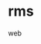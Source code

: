 # rms
web
<!DOCTYPE html>
<html lang="id">
<head>
    <meta charset="UTF-8">
    <meta name="viewport" content="width=device-width, initial-scale=1.0">
    <title>Rifan's World | Basket & Petualangan</title>
    <!-- Bootstrap CSS -->
    <link href="https://cdn.jsdelivr.net/npm/bootstrap@5.3.2/dist/css/bootstrap.min.css" rel="stylesheet">
    <!-- Font Awesome -->
    <link rel="stylesheet" href="https://cdnjs.cloudflare.com/ajax/libs/font-awesome/6.4.2/css/all.min.css">
    <!-- Google Fonts -->
    <link href="https://fonts.googleapis.com/css2?family=Poppins:wght@400;500;600;700&family=Montserrat:wght@700&display=swap" rel="stylesheet">
    <style>
        :root {
            --primary-color: #e74c3c;
            --secondary-color: #3498db;
            --dark-color: #2c3e50;
            --light-color: #ecf0f1;
        }
        
        body {
            font-family: 'Poppins', sans-serif;
            color: var(--dark-color);
            line-height: 1.7;
            background-color: #f9f9f9;
        }
        
        h1, h2, h3, h4 {
            font-family: 'Montserrat', sans-serif;
        }
        
        .navbar {
            background-color: white;
            box-shadow: 0 2px 10px rgba(0, 0, 0, 0.1);
        }
        
        .hero-section {
            background: linear-gradient(rgba(0, 0, 0, 0.7), rgba(0, 0, 0, 0.7)), url('https://images.unsplash.com/photo-1546519638-68e109498ffc?ixlib=rb-4.0.3&ixid=M3wxMjA3fDB8MHxwaG90by1wYWdlfHx8fGVufDB8fHx8fA%3D%3D&auto=format&fit=crop&w=1790&q=80');
            background-size: cover;
            background-position: center;
            color: white;
            padding: 8rem 0 6rem;
            text-align: center;
        }
 
        .section-title {
            position: relative;
            display: inline-block;
            margin-bottom: 2rem;
            color: var(--dark-color);
        }
        
        .section-title:after {
            content: "";
            position: absolute;
            bottom: -10px;
            left: 0;
            width: 50px;
            height: 3px;
            background-color: var(--primary-color);
        }
        
        .basket-theme {
            background-color: var(--primary-color);
            color: white;
        }
        
        .travel-theme {
            background-color: var(--secondary-color);
            color: white;
        }
        
        .card {
            border: none;
            border-radius: 10px;
            box-shadow: 0 5px 15px rgba(0, 0, 0, 0.05);
            transition: all 0.3s ease;
            margin-bottom: 2rem;
            overflow: hidden;
        }
        
        .card:hover {
            transform: translateY(-10px);
            box-shadow: 0 15px 30px rgba(0, 0, 0, 0.1);
        }
        
        .card-img-top {
            height: 200px;
            object-fit: cover;
        }
        
        .badge-theme {
            background-color: var(--light-color);
            color: var(--dark-color);
            font-weight: 500;
            padding: 5px 10px;
            border-radius: 20px;
        }
        
        footer {
            background-color: var(--dark-color);
            color: white;
            padding: 3rem 0;
        }
        
        .social-icon {
            width: 40px;
            height: 40px;
            line-height: 40px;
            text-align: center;
            background-color: rgba(255, 255, 255, 0.1);
            color: white;
            border-radius: 50%;
            margin-right: 10px;
            transition: all 0.3s ease;
        }
        
        .social-icon:hover {
            background-color: var(--primary-color);
            transform: translateY(-3px);
        }
        
        .timeline {
            position: relative;
            padding-left: 30px;
        }
        
        .timeline:before {
            content: "";
            position: absolute;
            left: 15px;
            top: 0;
            bottom: 0;
            width: 2px;
            background-color: var(--primary-color);
        }
        
        .timeline-item {
            position: relative;
            padding-bottom: 30px;
        }
        
        .timeline-item:before {
            content: "";
            position: absolute;
            left: -30px;
            top: 5px;
            width: 12px;
            height: 12px;
            border-radius: 50%;
            background-color: var(--primary-color);
            border: 3px solid white;
        }
    </style>
</head>
<body>
    <!-- Navigation -->
    <nav class="navbar navbar-expand-lg navbar-light sticky-top">
        <div class="container">
            <a class="navbar-brand fw-bold" href="#" style="color: var(--primary-color);">RIFAN'S BLOG</a>
            <button class="navbar-toggler" type="button" data-bs-toggle="collapse" data-bs-target="#navbarNav">
                <span class="navbar-toggler-icon"></span>
            </button>
            <div class="collapse navbar-collapse" id="navbarNav">
                <ul class="navbar-nav ms-auto">
                    <li class="nav-item">
                        <a class="nav-link" href="#about">Tentang Saya</a>
                    </li>
                    <li class="nav-item">
                        <a class="nav-link" href="#basket">Basket</a>
                    </li>
                    <li class="nav-item">
                        <a class="nav-link" href="#traveling">Traveling</a>
                    </li>
                    <li class="nav-item">
                        <a class="nav-link" href="#gallery">Galeri</a>
                    </li>
                    <li class="nav-item">
                        <a class="nav-link" href="#contact">Kontak</a>
                    </li>
                </ul>
            </div>
        </div>
    </nav>

    <!-- Hero Section -->
    <section class="hero-section">
        <div class="container">
            <img src="c:\Users\COWOSEMPURNA\Pictures\WhatsApp Image 2025-05-09 at 09.26.58_25b44378.jpg" alt="Rifan Muhamad Supriatna" class="profile-img rounded-circle mb-4">
            <h1 class="display-4 fw-bold mb-3">Rifan Muhamad Supriatna</h1>
            <p class="lead mb-4">Basket & Adventure </p>
            <div class="d-flex justify-content-center gap-3">
                <a href="#basket" class="btn btn-danger btn-lg px-4"><i class="fas fa-basketball-ball me-2"></i>Basket</a>
                <a href="#traveling" class="btn btn-primary btn-lg px-4"><i class="fas fa-mountain me-2"></i>Traveling</a>
            </div>
        </div>
    </section>

    <!-- About Section -->
    <section id="about" class="py-5">
        <div class="container">
            <div class="row justify-content-center">
                <div class="col-lg-8 text-center">
                    <h2 class="section-title">Tentang Saya</h2>
                    <p class="lead">Halo! Saya Rifan Muhamad Supriatna, seorang pecinta olahraga basket dan petualangan alam.</p>
                </div>
            </div>
            <div class="row mt-4">
                <div class="col-md-6 mb-4">
                    <div class="card h-100">
                        <div class="card-body text-center p-4">
                            <i class="fas fa-basketball-ball fa-3x mb-3" style="color: var(--primary-color);"></i>
                            <h3>Passion Basket</h3>
                            <p>Saya telah bermain basket sejak SD dan terus mengembangkan kemampuan hingga sekarang. Basket bukan hanya olahraga bagi saya, tapi juga gaya hidup.</p>
                        </div>
                    </div>
                </div>
                <div class="col-md-6 mb-4">
                    <div class="card h-100">
                        <div class="card-body text-center p-4">
                            <i class="fas fa-mountain fa-3x mb-3" style="color: var(--secondary-color);"></i>
                            <h3>Traveling</h3>
                            <p>Saya sangat menikmati perjalanan ke tempat-tempat alam terutama sungai dan pegunungan. Setiap perjalanan adalah cerita baru yang berharga.</p>
                        </div>
                    </div>
                </div>
            </div>
        </div>
    </section>

    <!-- Basket Section -->
    <section id="basket" class="py-5 basket-theme">
        <div class="container">
            <h2 class="text-center text-white mb-5">Passion Basket</h2>
            <div class="row">
                <div class="col-lg-6 mb-4">
                    <div class="card">
                        <img src="https://images.unsplash.com/photo-1546519638-68e109498ffc?ixlib=rb-4.0.3&ixid=M3wxMjA3fDB8MHxwaG90by1wYWdlfHx8fGVufDB8fHx8fA%3D%3D&auto=format&fit=crop&w=1790&q=80" class="card-img-top" alt="Basketball">
                        <div class="card-body">
                            <h3 class="card-title">Perjalanan Basket Saya</h3>
                            <div class="timeline mt-4">
                                <div class="timeline-item">
                                    <h5></h5>
                                    <p>mulai dari sd</p>
                                </div>
                                <div class="timeline-item">
                                    <h5>2016</h5>
                                    <p>Mengikuti kompetisi lokal pertama</p>
                                </div>
                            </div>
                        </div>
                    </div>
                </div>
                <div class="col-lg-6 mb-4">
                    <div class="card">
                        <div class="card-body">
                            <h3 class="card-title">Hal yang Saya Sukai dari Basket</h3>
                            <ul class="list-group list-group-flush">
                                <li class="list-group-item">Kerja tim dan sportivitas</li>
                                <li class="list-group-item">Adrenalin saat bermain kompetitif</li>
                                <li class="list-group-item">Kesehatan fisik dan mental</li>
                                <li class="list-group-item">Komunitas yang solid</li>
                                <li class="list-group-item">Strategi permainan</li>
                            </ul>
                            <div class="mt-4">
                                <h4>Pemain Favorit:</h4>
                                <span class="badge-theme me-2">Michael Jordan</span>
                                <span class="badge-theme me-2">Kobe Bryant</span>
                                <span class="badge-theme">LeBron James</span>
                            </div>
                        </div>
                    </div>
                </div>
            </div>
        </div>
    </section>

    <!-- Traveling Section -->
    <section id="traveling" class="py-5 travel-theme">
        <div class="container">
            <h2 class="text-center text-white mb-5">Petualangan Traveling</h2>
            <div class="row">
                <div class="col-lg-6 mb-4">
                    <div class="card">
                        <img src= class="card-img-top" alt="Adventure">
                        <div class="card-body">
                            <h3 class="card-title">Destinasi tempat alam  Favorit</h3>
                            <p>Saya sangat menikmati eksplorasi alam yang indah di Indonesia. Berikut beberapa yang pernah saya kunjungi:</p>
                            <ul>
                                <li>watu kodok - yogyakarta</li>
                                <li>sanghyang kenit - kabupaten bandung</li>
                                <li>dan berbagai tempat lainnya</li>
                            </ul>
                        </div>
                    </div>
                </div>
                <div class="col-lg-6 mb-4">
                    <div class="card">
                        <div class="card-body">
                            <h3 class="card-title">Kisah Perjalanan</h3>
                            <p>Setiap perjalanan selalu meninggalkan kenangan yang berharga. Dari perjalanan yang menantang,perjalanan yang melelah kan akan tetapi semua itu akan tergantikan dengan kecantikan alam.</p>
                            <div class="mt-4">
                                <h4>Tips Traveling :</h4>
                                <ol>
                                    <li>Selalu periksa kondisi cuaca</li>
                                    <li>Bawa peralatan keselamatan</li>
                                    <li>Pelajari medan terlebih dahulu</li>
                                    <li>Hormati adat setempat</li>
                                    <li>Jaga kebersihan lingkungan</li>
                                </ol>
                            </div>
                        </div>
                    </div>
                </div>
            </div>
        </div>
    </section>

    <!-- Gallery Section -->
    <section id="gallery" class="py-5 bg-light">
        <div class="container">
            <h2 class="section-title text-center mb-5">Galeri</h2>
            <div class="row g-3">
                <div class="col-md-4 col-6">
                    <img src="c:\Users\COWOSEMPURNA\Pictures\WhatsApp Image 2025-05-09 at 11.32.43_be1a0aff.jpg" alt="Basket" class="img-fluid rounded">
                </div>
                <div class="col-md-4 col-6">
                    <img src="c:\Users\COWOSEMPURNA\Pictures\WhatsApp Image 2025-05-09 at 11.30.41_f2191b67.jpg" alt="River" class="img-fluid rounded">
                </div>
                <div class="col-md-4 col-6">
                    <img src="c:\Users\COWOSEMPURNA\Pictures\WhatsApp Image 2025-05-09 at 11.26.16_971ba5fc.jpg" alt="Basket Game" class="img-fluid rounded">
                </div>
                <div class="col-md-4 col-6">
                    <img src="c:\Users\COWOSEMPURNA\Pictures\WhatsApp Image 2025-05-09 at 11.31.01_82839bde.jpg" alt="River Adventure" class="img-fluid rounded">
                </div>
                <div class="col-md-4 col-6">
                    <img src="c:\Users\COWOSEMPURNA\Pictures\WhatsApp Image 2025-05-09 at 11.26.17_7ec07a78.jpg" alt="Basket Team" class="img-fluid rounded">
                </div>
                <div class="col-md-4 col-6">
                    <img src="c:\Users\COWOSEMPURNA\Pictures\WhatsApp Image 2025-05-09 at 11.40.02_8e0d4424.jpg" alt="Nature" class="img-fluid rounded">
                </div>
            </div>
        </div>
    </section>

    <!-- Contact Section -->
    <section id="contact" class="py-5">
        <div class="container">
            <h2 class="section-title text-center mb-5">Hubungi Saya</h2>
            <div class="row">
                <div class="col-lg-6 mb-4">
                    <div class="card h-100">
                        <div class="card-body">
                            <h3 class="card-title mb-4"><i class="fas fa-envelope me-2"></i>Kirim Pesan</h3>
                            <form>
                                <div class="mb-3">
                                    <label for="name" class="form-label">Nama Anda</label>
                                    <input type="text" class="form-control" id="name" required>
                                </div>
                                <div class="mb-3">
                                    <label for="email" class="form-label">Email</label>
                                    <input type="email" class="form-control" id="email" required>
                                </div>
                                <div class="mb-3">
                                    <label for="message" class="form-label">Pesan</label>
                                    <textarea class="form-control" id="message" rows="4" required></textarea>
                                </div>
                                <button type="submit" class="btn btn-primary">Kirim</button>
                            </form>
                        </div>
                    </div>
                </div>
                <div class="col-lg-6 mb-4">
                    <div class="card h-100">
                        <div class="card-body">
                            <h3 class="card-title mb-4"><i class="fas fa-info-circle me-2"></i>Info Kontak</h3>
                            <div class="mb-4">
                                <h5><i class="fas fa-map-marker-alt me-2"></i> Lokasi</h5>
                                <p>Kota Anda, Indonesia</p>
                            </div>
                            <div class="mb-4">
                                <h5><i class="fas fa-envelope me-2"></i> Email</h5>
                                <p>rifan.supriatna@example.com</p>
                            </div>
                            <div class="mb-4">
                                <h5><i class="fas fa-phone me-2"></i> Telepon</h5>
                                <p>+62 812 3456 7890</p>
                            </div>
                            <div>
                                <h5 class="mb-3">Media Sosial</h5>
                                <div class="d-flex">
                                    <a href="#" class="social-icon"><i class="fab fa-instagram"></i></a>
                                    <a href="#" class="social-icon"><i class="fab fa-twitter"></i></a>
                                    <a href="#" class="social-icon"><i class="fab fa-facebook-f"></i></a>
                                    <a href="#" class="social-icon"><i class="fab fa-youtube"></i></a>
                                </div>
                            </div>
                        </div>
                    </div>
                </div>
            </div>
        </div>
    </section>

    <!-- Footer -->
    <footer>
        <div class="container">
            <div class="row">
                <div class="col-md-6 mb-4 mb-md-0">
                    <h5 class="mb-4">Rifan Muhamad Supriatna</h5>
                    <p>Sebuah blog tentang passion basket dan petualangan traveling ke berbagai tempat  alam.</p>
                </div>
                <div class="col-md-3 mb-4 mb-md-0">
                    <h5 class="mb-4">Menu</h5>
                    <ul class="list-unstyled">
                        <li class="mb-2"><a href="#about" class="text-white text-decoration-none">Tentang</a></li>
                        <li class="mb-2"><a href="#basket" class="text-white text-decoration-none">Basket</a></li>
                        <li><a href="#traveling" class="text-white text-decoration-none">Traveling</a></li>
                    </ul>
                </div>
                <div class="col-md-3">
                    <h5 class="mb-4">Kontak</h5>
                    <ul class="list-unstyled">
                        <li class="mb-2"><i class="fas fa-envelope me-2"></i> rifanmuchtarsupriatna@gmail.com</li>
                        <li><i class="fas fa-phone me-2"></i> +6283829092027</li>
                    </ul>
                </div>
            </div>
            <hr class="my-4 bg-light">
            <div class="text-center">
                <p class="mb-0">&copy; 2023 Rifan Muhamad Supriatna.</p>
            </div>
        </div>
    </footer>

    <!-- Bootstrap JS -->
    <script src="https://cdn.jsdelivr.net/npm/bootstrap@5.3.2/dist/js/bootstrap.bundle.min.js"></script>
    <script>
        // Smooth scrolling for anchor links
        document.querySelectorAll('a[href^="#"]').forEach(anchor => {
            anchor.addEventListener('click', function (e) {
                e.preventDefault();
                
                document.querySelector(this.getAttribute('href')).scrollIntoView({
                    behavior: 'smooth'
                });
            });
        });
    </script>
</body>
</html>
